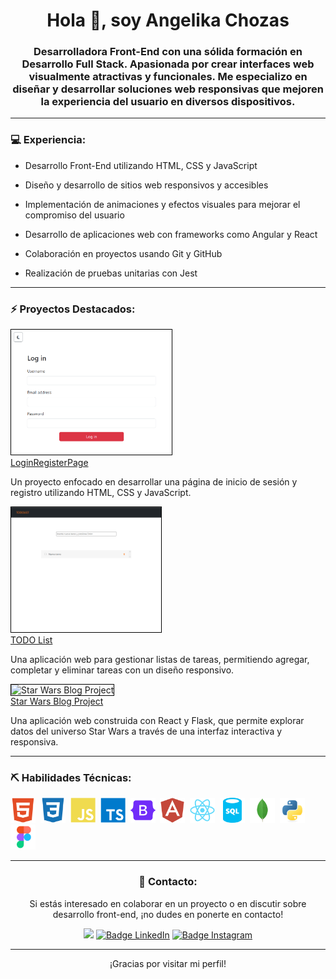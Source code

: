 <div id="header" align="center">
  <h1 align="center">Hola 👋, soy Angelika Chozas</h1>
  <h3>Desarrolladora Front-End con una sólida formación en Desarrollo Full Stack. Apasionada por crear interfaces web visualmente atractivas y funcionales. Me especializo en diseñar y desarrollar soluciones web responsivas que mejoren la experiencia del usuario en diversos dispositivos.</h3>
</div>
<hr>
<div id="experiencia">
  <h3>💻 Experiencia:</h3>
  <ul>
    <li>
      <p>Desarrollo Front-End utilizando HTML, CSS y JavaScript</p>
    </li>
    <li>
      <p>Diseño y desarrollo de sitios web responsivos y accesibles</p>
    </li>
    <li>
      <p>Implementación de animaciones y efectos visuales para mejorar el compromiso del usuario</p>
    </li>
    <li>
      <p>Desarrollo de aplicaciones web con frameworks como Angular y React</p>
    </li>
    <li>
      <p>Colaboración en proyectos usando Git y GitHub</p>
    </li>
    <li>
      <p>Realización de pruebas unitarias con Jest</p>
    </li>
  </ul>
</div>
<hr>
<div id="proyectos">
  <h3>⚡ Proyectos Destacados:</h3>
  <div>
    <img src="https://github.com/AngelikaWebDev/AngelikaWebDev/blob/main/img/LoginRegisterPage.PNG" title="LoginRegisterPage" alt="LoginRegisterPage" width="auto" height="200" style="border: 1px solid black"/>
    <br>
    <a href="https://github.com/AngelikaWebDev/LoginRegisterPage">LoginRegisterPage</a>
    <p>Un proyecto enfocado en desarrollar una página de inicio de sesión y registro utilizando HTML, CSS y JavaScript.</p>
  </div>
  <div>
    <img src="https://github.com/AngelikaWebDev/todo-list/blob/main/img/portada%20todolist.PNG" title="TODO List" alt="TODO List" width="auto" height="200" style="border: 1px solid black"/>
    <br>
    <a href="https://github.com/AngelikaWebDev/todo-list">TODO List</a>
    <p>Una aplicación web para gestionar listas de tareas, permitiendo agregar, completar y eliminar tareas con un diseño responsivo.</p>
  </div>
  <div>
    <img src="https://encrypted-tbn0.gstatic.com/images?q=tbn:ANd9GcTX6MK34zw_YfhT1F26_4dFyF5Rc8v8_ZexPg&s" title="Star Wars Blog Project" alt="Star Wars Blog Project" width="auto" height="200" style="border: 1px solid black"/>
    <br>
    <a href="https://github.com/AngelikaWebDev/blog-starwars">Star Wars Blog Project</a>
    <p>Una aplicación web construida con React y Flask, que permite explorar datos del universo Star Wars a través de una interfaz interactiva y responsiva.</p>
  </div>
</div>
<hr>
<div id="skills" align="left">
  <h3>⛏️ Habilidades Técnicas:</h3>
  <div>
    <img src="https://github.com/devicons/devicon/blob/master/icons/html5/html5-plain.svg" title="HTML5" alt="HTML5" width="40" height="40"/>&nbsp;
    <img src="https://github.com/devicons/devicon/blob/master/icons/css3/css3-plain.svg" title="CSS3" alt="CSS3" width="40" height="40"/>&nbsp;
    <img src="https://github.com/devicons/devicon/blob/master/icons/javascript/javascript-plain.svg" title="JavaScript" alt="JavaScript" width="40" height="40"/>&nbsp;
    <img src="https://github.com/devicons/devicon/blob/master/icons/typescript/typescript-plain.svg" title="TypeScript" alt="TypeScript" width="40" height="40"/>&nbsp;
    <img src="https://github.com/devicons/devicon/blob/master/icons/bootstrap/bootstrap-plain.svg" title="Bootstrap" alt="Bootstrap" width="40" height="40"/>&nbsp;
    <img src="https://github.com/devicons/devicon/blob/master/icons/angularjs/angularjs-plain.svg" title="Angular" alt="Angular" width="40" height="40"/>&nbsp;
    <img src="https://github.com/devicons/devicon/blob/master/icons/react/react-original.svg" title="React" alt="React" width="40" height="40"/>&nbsp;
    <img src="https://github.com/AngelikaWebDev/icons/blob/main/skills/sql-blue.svg" title="MySQL" alt="MySQL" width="40" height="40"/>&nbsp;
    <img src="https://github.com/devicons/devicon/blob/master/icons/mongodb/mongodb-original.svg" title="MongoDB" alt="MongoDB" width="40" height="40"/>&nbsp;
    <img src="https://github.com/devicons/devicon/blob/master/icons/python/python-original.svg" title="Python" alt="Python" width="40" height="40"/>&nbsp;
    <img src="https://github.com/AngelikaWebDev/icons/blob/main/skills/figma.svg" title="Figma" alt="Figma" width="40" height="40"/>&nbsp;
  </div>
</div>
<hr>
<div id="contacto" align="center">
  <h3>📧 Contacto:</h3>
  <p>Si estás interesado en colaborar en un proyecto o en discutir sobre desarrollo front-end, ¡no dudes en ponerte en contacto!</p>
</div>
<div id="badges" align="center">
  <a href="mailto:angelikawebdev@gmail.com"><img src="https://img.shields.io/badge/Gmail-D14836?style=for-the-badge&logo=gmail&logoColor=white"></a>
  <a href="https://www.linkedin.com/in/angelikachozas"><img src="https://img.shields.io/badge/LinkedIn-0077B5?style=for-the-badge&logo=linkedin&logoColor=white" alt="Badge LinkedIn"/></a>
  <a href="https://instagram.com/angelikawebdev?igshid=ZDdkNTZiNTM="><img src="https://img.shields.io/badge/Instagram-E4405F?style=for-the-badge&logo=instagram&logoColor=white" alt="Badge Instagram"/></a>
</div>
<hr>
<div align="center">
  ¡Gracias por visitar mi perfil!
</div>
